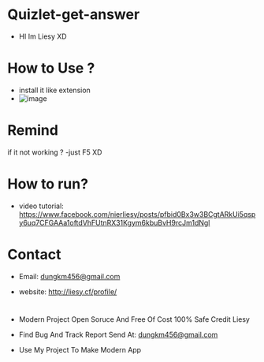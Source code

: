 # Quizlet-get-answer

- HI Im Liesy XD
# How to Use ?
- install it like extension
- ![image](https://user-images.githubusercontent.com/63604038/219939775-656eacc5-7988-4c82-bd99-e0e44da154d6.png)

# Remind

if it not working ?
-just F5 XD



# How to run?
- video tutorial: https://www.facebook.com/nierliesy/posts/pfbid0Bx3w3BCgtARkUi5qspy6uq7CFGAAa1oftdVhFUtnRX31Kgym6kbuBvH9rcJm1dNgl
# Contact 
- Email: dungkm456@gmail.com

- website: http://liesy.cf/profile/
#
- Modern Project Open Soruce And Free Of Cost 100% Safe Credit Liesy

- Find Bug And Track Report Send At: dungkm456@gmail.com

- Use My Project To Make Modern App
